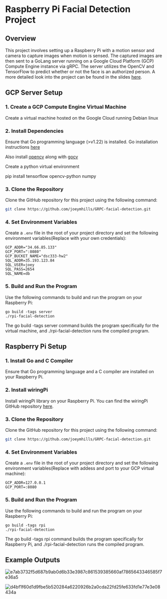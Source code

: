# Raspberry Pi Facial Detection Project
## Overview

This project involves setting up a Raspberry Pi with a motion sensor and camera to capture images when motion is sensed. The captured images are then sent to a GoLang server running on a Google Cloud Platform (GCP) Compute Engine instance via gRPC. The server utilizes the OpenCV and TensorFlow to predict whether or not the face is an authorized person. A more detailed look into the project can be found in the slides [here](https://owlssouthernct-my.sharepoint.com/:p:/g/personal/hillsj3_southernct_edu/Ea9vDnWmG7JMpVtWc0n_JlkBxaOFLcqpfA_gY5P61IPeRQ?e=PifgCm).

## GCP Server Setup

### 1. Create a GCP Compute Engine Virtual Machine

Create a virtual machine hosted on the Google Cloud running Debian linux

### 2. Install Dependencies

Ensure that Go programming language (>v1.22) is installed. Go installation instructions [here](https://go.dev/doc/install)

Also install [opencv](https://docs.opencv.org/4.x/d7/d9f/tutorial_linux_install.html) along with [gocv](https://gocv.io/getting-started/linux/)

Create a python virtual environment

pip install tensorflow opencv-python numpy

### 3. Clone the Repository

Clone the GitHub repository for this project using the following command:

```bash
git clone https://github.com/joeymhills/GRPC-facial-detection.git
```
### 4. Set Environment Variables

Create a `.env` file in the root of your project directory and set the following environment variables(Replace with your own credentials):

```plaintext
GCP_ADDR="34.66.85.133"
GCP_PORT=":8080"
GCP_BUCKET_NAME="dsc333-hw2"
SQL_ADDR=35.193.123.84
SQL_USER=joey
SQL_PASS=2654
SQL_NAME=db
```

### 5. Build and Run the Program

Use the following commands to build and run the program on your Raspberry Pi:

```plaintext
go build -tags server
./rpi-facial-detection
```
The go build -tags server command builds the program specifically for the virtual machine, and ./rpi-facial-detection runs the compiled program.


## Raspberry Pi Setup

### 1. Install Go and C Compiler

Ensure that Go programming language and a C compiler are installed on your Raspberry Pi.

### 2. Install wiringPi

Install wiringPi library on your Raspberry Pi. You can find the wiringPi GitHub repository [here](https://github.com/WiringPi/WiringPi).

### 3. Clone the Repository

Clone the GitHub repository for this project using the following command:

```bash
git clone https://github.com/joeymhills/GRPC-facial-detection.git
```

### 4. Set Environment Variables

Create a `.env` file in the root of your project directory and set the following environment variables(Replace with addess and port to your GCP virtual machine):

```plaintext
GCP_ADDR=127.0.0.1
GCP_PORT=:8080
```

### 5. Build and Run the Program

Use the following commands to build and run the program on your Raspberry Pi:

```plaintext
go build -tags rpi
./rpi-facial-detection
```
The go build -tags rpi command builds the program specifically for Raspberry Pi, and ./rpi-facial-detection runs the compiled program.

## Example Outputs

![e7ab3732f5d687b9ab0d6b33e3987c861539385660af7865643346585f7e36a5](https://github.com/dsc333/dsc333-final-project-submissions-joeymhills/assets/69769618/efbe6fc7-2915-4672-99e8-054bb9cfdd53)

![d4bf1f60d1d9fbe5b520284a6220926b2a0cda22fd25fe633fd1e77e3e08434a](https://github.com/dsc333/dsc333-final-project-submissions-joeymhills/assets/69769618/ce8b8ca4-623a-405b-9815-392e9a84380d)
